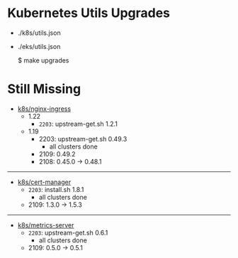 # Kubernetes Utils Upgrades

* ./k8s/utils.json
* ./eks/utils.json

    $ make upgrades

# Still Missing

* [k8s/nginx-ingress][nginx-ingress]
    * 1.22
        * `2203`: upstream-get.sh 1.2.1
    * 1.19
        * 2203: upstream-get.sh 0.49.3
            * all clusters done
        * 2109: 0.49.2
        * 2108: 0.45.0 -> 0.48.1

[nginx-ingress]: https://github.com/kubernetes/ingress-nginx/releases

---

* [k8s/cert-manager][cert-manager]
    * `2203`: install.sh 1.8.1
        * all clusters done
    * 2109: 1.3.0 -> 1.5.3

[cert-manager]: https://github.com/jetstack/cert-manager/releases

---

* [k8s/metrics-server][metrics-server]
    * `2203`: upstream-get.sh 0.6.1
        * all clusters done
    * 2109: 0.5.0 -> 0.5.1

[metrics-server]: https://github.com/kubernetes-sigs/metrics-server/releases
